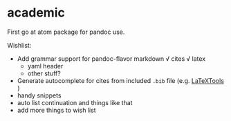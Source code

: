 # academic

First go at atom package for pandoc use.

Wishlist:

-  Add grammar support for pandoc-flavor markdown
    √ cites
    √ latex
    -  yaml header
    -  other stuff?
-  Generate autocomplete for cites from included `.bib` file (e.g. [LaTeXTools](https://github.com/SublimeText/LaTeXTools]) )
-  handy snippets
-  auto list continuation and things like that
-  add more things to wish list
